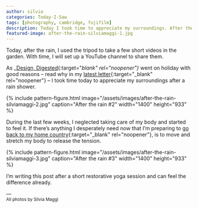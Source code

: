 ```yaml
---
author: silvia
categories: Today-I-Saw
tags: [photography, cambridge, fujifilm]
description: Today I took time to appreciate my surroundings. After the rain shower, I shot a few pictures in my garden.
featured-image: after-the-rain-silviamaggi-1.jpg
---
```

Today, after the rain, I used the tripod to take a few short videos in the garden. With time, I will set up a YouTube channel to share them.

<!--more-->

As _[Design, Digested](https://silviamaggidesign.com/?cat_ID=678){:target="_blank" rel="noopener"}_ went on holiday with good reasons – read why in my [latest letter](https://us10.campaign-archive.com/?u=0c9027b00ef8ad1210adae70d&id=509de179c7){:target="_blank" rel="noopener"} – I took time today to appreciate my surroundings after a rain shower.

{% include pattern-figure.html image="/assets/images/after-the-rain-silviamaggi-2.jpg" caption="After the rain #2" width="1400" height="933" %}

During the last few weeks, I neglected taking care of my body and started to feel it. If there’s anything I desperately need now that I’m preparing to [go back to my home country](https://silviamaggidesign.com/2020/08/20/new-journey-new-blog/){:target="_blank" rel="noopener"}, is to move and stretch my body to release the tension.

{% include pattern-figure.html image="/assets/images/after-the-rain-silviamaggi-3.jpg" caption="After the rain #3" width="1400" height="933" %}

I’m writing this post after a short restorative yoga session and can feel the difference already.

––  
<small>All photos by Silvia Maggi</small>
